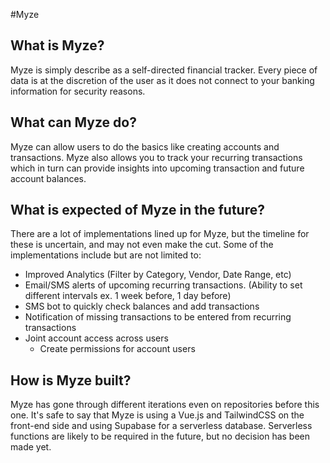 #Myze

## What is Myze?
Myze is simply describe as a self-directed financial tracker. Every piece of data is at the discretion of the user as it does not connect to your banking information for security reasons. 

## What can Myze do?
Myze can allow users to do the basics like creating accounts and transactions. Myze also allows you to track your recurring transactions which in turn can provide insights into upcoming transaction and future account balances. 

## What is expected of Myze in the future?
There are a lot of implementations lined up for Myze, but the timeline for these is uncertain, and may not even make the cut. Some of the implementations include but are not limited to:
- Improved Analytics (Filter by Category, Vendor, Date Range, etc)
- Email/SMS alerts of upcoming recurring transactions. (Ability to set different intervals ex. 1 week before, 1 day before)
- SMS bot to quickly check balances and add transactions
- Notification of missing transactions to be entered from recurring transactions
- Joint account access across users
  - Create permissions for account users
  
  
 ## How is Myze built?
 Myze has gone through different iterations even on repositories before this one. It's safe to say that Myze is using a Vue.js and TailwindCSS on the front-end side and using Supabase for a serverless database. Serverless functions are likely to be required in the future, but no decision has been made yet. 
